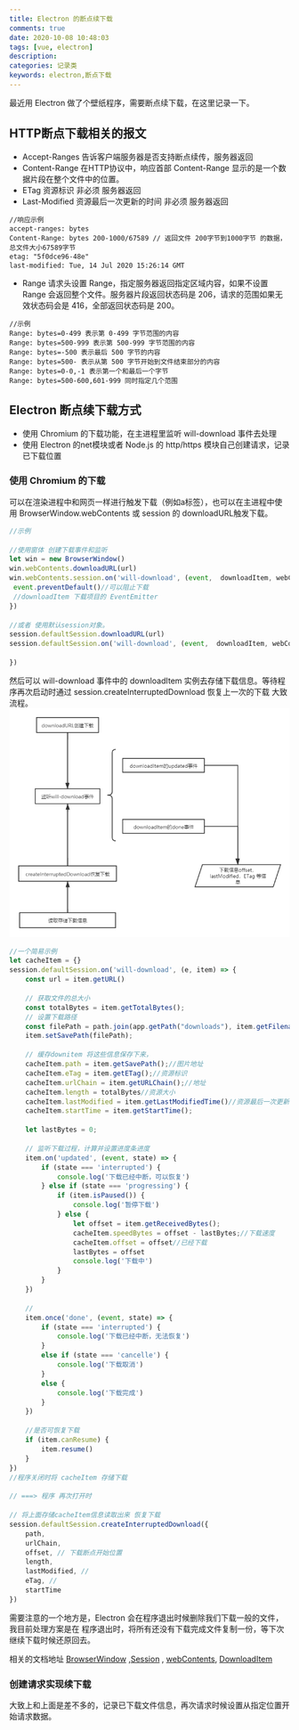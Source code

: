 ```yaml
---
title: Electron 的断点续下载
comments: true
date: 2020-10-08 10:48:03
tags: [vue, electron]
description:
categories: 记录类
keywords: electron,断点下载
---
```

最近用 Electron 做了个壁纸程序，需要断点续下载，在这里记录一下。<!-- more -->

## HTTP断点下载相关的报文

- Accept-Ranges 
  告诉客户端服务器是否支持断点续传，服务器返回
- Content-Range
  在HTTP协议中，响应首部 Content-Range 显示的是一个数据片段在整个文件中的位置。
- ETag 
  资源标识 非必须 服务器返回
- Last-Modified 
  资源最后一次更新的时间 非必须 服务器返回
```
//响应示例 
accept-ranges: bytes
Content-Range: bytes 200-1000/67589 // 返回文件 200字节到1000字节 的数据，总文件大小67589字节
etag: "5f0dce96-48e"
last-modified: Tue, 14 Jul 2020 15:26:14 GMT
```
- Range
  请求头设置 Range，指定服务器返回指定区域内容，如果不设置 Range 会返回整个文件。服务器片段返回状态码是 206，请求的范围如果无效状态码会是 416，全部返回状态码是 200。
```
//示例 
Range: bytes=0-499 表示第 0-499 字节范围的内容 
Range: bytes=500-999 表示第 500-999 字节范围的内容 
Range: bytes=-500 表示最后 500 字节的内容 
Range: bytes=500- 表示从第 500 字节开始到文件结束部分的内容 
Range: bytes=0-0,-1 表示第一个和最后一个字节 
Range: bytes=500-600,601-999 同时指定几个范围
```

## Electron 断点续下载方式

- 使用 Chromium 的下载功能，在主进程里监听 will-download 事件去处理
- 使用 Electron 的net模块或者 Node.js 的 http/https 模块自己创建请求，记录已下载位置

### 使用 Chromium 的下载
可以在渲染进程中和网页一样进行触发下载（例如a标签），也可以在主进程中使用 BrowserWindow.webContents 或 session 的 downloadURL触发下载。

``` js
//示例

//使用窗体 创建下载事件和监听
let win = new BrowserWindow()
win.webContents.downloadURL(url)
win.webContents.session.on('will-download', (event,  downloadItem, webContents) => {
 event.preventDefault()//可以阻止下载
 //downloadItem 下载项目的 EventEmitter
})

//或者 使用默认session对象。
session.defaultSession.downloadURL(url)
session.defaultSession.on('will-download', (event,  downloadItem, webContents) => {

})
```
然后可以 will-download 事件中的 downloadItem 实例去存储下载信息。等待程序再次启动时通过 session.createInterruptedDownload 恢复上一次的下载
大致流程。
![](/images/posts/onewallhaven/down.png)
``` js
//一个简易示例
let cacheItem = {}
session.defaultSession.on('will-download', (e, item) => {
    const url = item.getURL()
    
    // 获取文件的总大小
    const totalBytes = item.getTotalBytes();
    // 设置下载路径
    const filePath = path.join(app.getPath("downloads"), item.getFilename());
    item.setSavePath(filePath);

    // 缓存downitem 将这些信息保存下来，
    cacheItem.path = item.getSavePath();//图片地址
    cacheItem.eTag = item.getETag();//资源标识
    cacheItem.urlChain = item.getURLChain();//地址
    cacheItem.length = totalBytes//资源大小
    cacheItem.lastModified = item.getLastModifiedTime()//资源最后一次更新的时间
    cacheItem.startTime = item.getStartTime();

    let lastBytes = 0;

    // 监听下载过程，计算并设置进度条进度
    item.on('updated', (event, state) => {
        if (state === 'interrupted') {
            console.log('下载已经中断，可以恢复')
        } else if (state === 'progressing') {
            if (item.isPaused()) {
                console.log('暂停下载')
            } else {
                let offset = item.getReceivedBytes();
                cacheItem.speedBytes = offset - lastBytes;//下载速度
                cacheItem.offset = offset//已经下载
                lastBytes = offset
                console.log('下载中')
            }
        }
    })

    // 
    item.once('done', (event, state) => {
        if (state === 'interrupted') {
            console.log('下载已经中断，无法恢复')
        }
        else if (state === 'cancelle') {
            console.log('下载取消')
        }
        else {
            console.log('下载完成')
        }
    })

    //是否可恢复下载
    if (item.canResume) {
        item.resume()
    }
})
//程序关闭时将 cacheItem 存储下载

// ===> 程序 再次打开时

// 将上面存储cacheItem信息读取出来 恢复下载
session.defaultSession.createInterruptedDownload({
    path, 
    urlChain, 
    offset, // 下载断点开始位置
    length, 
    lastModified, //
    eTag, // 
    startTime
})
```

需要注意的一个地方是，Electron 会在程序退出时候删除我们下载一般的文件，我目前处理方案是在 程序退出时，将所有还没有下载完成文件复制一份，等下次继续下载时候还原回去。

相关的文档地址 [BrowserWindow](https://www.electronjs.org/docs/api/browser-window)  ,[Session](https://www.electronjs.org/docs/api/session) , [webContents](https://www.electronjs.org/docs/api/web-contents), [DownloadItem](https://www.electronjs.org/docs/api/download-item)

### 创建请求实现续下载
大致上和上面是差不多的，记录已下载文件信息，再次请求时候设置从指定位置开始请求数据。

